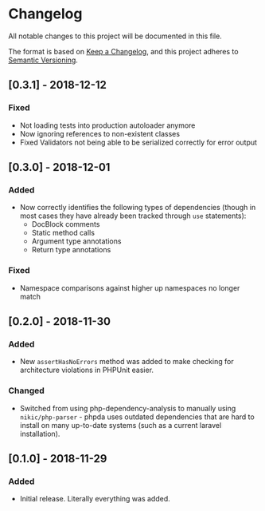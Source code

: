 # Changelog
All notable changes to this project will be documented in this file.

The format is based on [Keep a Changelog](https://keepachangelog.com/en/1.0.0/),
and this project adheres to [Semantic Versioning](https://semver.org/spec/v2.0.0.html).

## [0.3.1] - 2018-12-12
### Fixed
- Not loading tests into production autoloader anymore
- Now ignoring references to non-existent classes
- Fixed Validators not being able to be serialized correctly for error output

## [0.3.0] - 2018-12-01
### Added
- Now correctly identifies the following types of dependencies (though in most cases they have already been tracked through `use` statements):
    - DocBlock comments
    - Static method calls
    - Argument type annotations
    - Return type annotations

### Fixed
- Namespace comparisons against higher up namespaces no longer match

## [0.2.0] - 2018-11-30
### Added
- New `assertHasNoErrors` method was added to make checking for architecture violations in PHPUnit easier.

### Changed
- Switched from using php-dependency-analysis to manually using `nikic/php-parser` - phpda uses outdated dependencies
  that are hard to install on many up-to-date systems (such as a current laravel installation).

## [0.1.0] - 2018-11-29
### Added
- Initial release. Literally everything was added.
